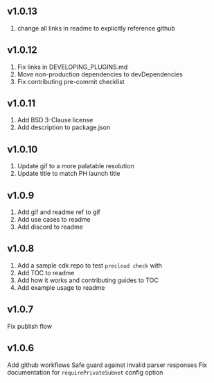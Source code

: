 v1.0.13
---
1. change all links in readme to explicitly reference github
 
v1.0.12
---
1. Fix links in DEVELOPING_PLUGINS.md
1. Move non-production dependencies to devDependencies
1. Fix contributing pre-commit checklist
 
v1.0.11
---
1. Add BSD 3-Clause license
1. Add description to package.json
 
v1.0.10
---
1. Update gif to a more palatable resolution
1. Update title to match PH launch title
 
v1.0.9
---
1. Add gif and readme ref to gif
1. Add use cases to readme
1. Add discord to readme
 
v1.0.8
---
1. Add a sample cdk repo to test `precloud check` with
1. Add TOC to readme
1. Add how it works and contributing guides to TOC
1. Add example usage to readme
 
v1.0.7
---
Fix publish flow
 
v1.0.6
---
Add github workflows
Safe guard against invalid parser responses
Fix documentation for `requirePrivateSubnet` config option
 
